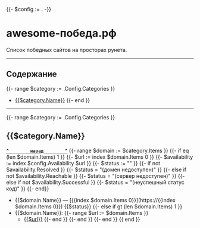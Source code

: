 {{- $config := . -}}
# <a name="start"></a>awesome-победа.рф

Список победных сайтов на просторах рунета.

---

## <a name="toc"></a>Содержание
{{- range $category := .Config.Categories }}
- [{{$category.Name}}](#{{$category.ID}})
{{- end }}

---

{{- range $category := .Config.Categories }}
## <a name="{{$category.ID}}"></a>{{$category.Name}}
**[`^        назад        ^`](#start)**
    {{- range $domain := $category.Items }}
        {{- if eq (len $domain.Items) 1 }}
            {{- $url := index $domain.Items 0 }}
            {{- $availability := index $config.Availability $url }}
            {{- $status := "" }}
            {{- if not $availability.Resolved }}
                {{- $status = "(домен недоступен)" }}
            {{- else if not $availability.Reachable }}
                {{- $status = "(сервер недоступен)" }}
            {{- else if not $availability.Successful }}
                {{- $status = "(неуспешный статус код)" }}
            {{- end}}
- {{$domain.Name}} — [{{index $domain.Items 0}}](https://{{index $domain.Items 0}}) {{$status}}
        {{- else if gt (len $domain.Items) 1 }}
- {{$domain.Name}}:
            {{- range $url := $domain.Items }}
    - [{{$url}}](https://{{$url}})
            {{- end }}
        {{- end }}
    {{- end }}
{{ end }}
